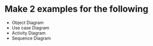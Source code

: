 # Make 2 examples for the following
+ Object   Diagram
+ Use case Diagram
+ Activity Diagram
+ Sequence Diagram

